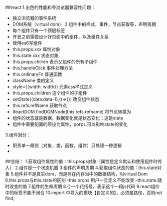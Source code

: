 ##react
1.出色的性能和夸浏览器兼容性问题：
- 独立浏览器的事件系统
- DOM系统（virtual dom）
2.组件中的样式，事件，节点获取等，声明周期
- 每个组件只有一个顶层标签 
- 开发之前需要设计好页面中的组件，以及组件关系
- 使用es6写组件
- this.props.xxx            属性对象  
- this.state.xxx            状态对象
- this.props.chilren        表示父组件的所有子组件
- this.handleClick          事件处理方法
- this.ordinaryFn           普通函数
- className                 类的定义
- style={{width: width}}    元素css样式定义
- this.props.children       这个组件的子组件
- setState({data:data-1},()=>{})  改变组件状态
- this.refs.refName         获取节点
- ReactDOM.findDOMNode(this.refs.refname)  将节点转换为
- 组件的状态就是数据，数据变化就是状态变化；这是state
- 组件中需要配置的项设为属性，porps,可以影响state的变化

3.组件划分：
- 职责单一原则（对象，类，函数，组件）只处理一种逻辑
-  

##总结：
    1.获取组件属性的值：this.props对象（属性是定义默认和使用组件时传入）
    2.组件是一个状态机器
    3.组件的声明周期
    4.获取组件状态的值：this.state对象
    5.组件并不是真实dom，而是存在内存当中的数据结构，叫virtual Dom
    6.this.props与this.state的区别
      -this.props:用户一旦定义不能改变
      -this.state:随时改变的值
    7.组件的生命周期
    8.{}一个花括号，表示这个一段js代码
    9.react组价中的标签不能不闭合
    10.import 中导入的模块【自定义的】，必须是路径，否则not find;